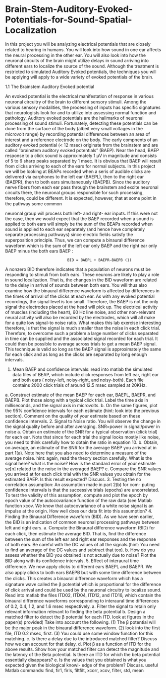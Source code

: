 # Brain-Stem-Auditory-Evoked-Potentials-for-Sound-Spatial-Localization

In this project you will be analyzing electrical potentials that are closely related to hearing
in humans. You will look into how sound in one ear aﬀects the neural processing in the other
ear. You will also look into how the neuronal circuits of the brain might utilize delays in
sound arriving into diﬀerent ears to localize the source of the sound. Although the treatment
is restricted to simulated Auditory Evoked potentials, the techniques you will be applying
will apply to a wide variety of evoked potentials of the brain.


1.1 The Brainstem Auditory Evoked potential

An evoked potential is the electrical manifestation of response in various neuronal circuitry of
the brain to diﬀerent sensory stimuli. Among the various sensory modalities, the processing
of inputs has specific signatures that neurologists look for and to utilize into assessing normal
function and pathology. Auditory evoked potentials are the hallmarks of neuronal processing
of sound stimuli. Fortunately, detecting these potentials can be done from the surface of the
body (albeit very small voltages in the microvolt range) by recording potential diﬀerences
between an area of interest and a reference electrode on the body. The early compnents
of an auditory evoked potential (< 12 msec) originate from the brainstem and are called
”brainstem auditory evoked potentials” (BAEP). Near the head, BAEP response to a click
sound is approximately 1 µV in magnitude and consists of 5 to 6 sharp peaks separated by
1 msec.
It is obvious that BAEP will result from clicks arriving to each of the ears for normal
subjects. In this project we will be looking at BEAPs recorded when a seris of audible clicks
are delivered via earphones to the left ear (BAEPL), then to the right ear (BAEPR), then
to both ears simultaneously (BAEPB).
Since the auditory nerve fibers from each ear pass through the brainstem and excite
neuronal circuits there, the neuronal groups responsible for such processing, therefore, could
be diﬀerent. It is expected, however, that at some point in the pathway some common

neuronal group will process both left- and right- ear inputs. If this were not the case, then
we would expect that the BAEP recorded when a sound is applied to both ears will simply
be the sum of the BEAPs recorded when sound is applied to each ear separately (and hence
have completely separate processing pathways) since electric fields satisfy the superposition
principle. Thus, we can compute a binaural diﬀerence waveform which is the sum of the left
ear only BAEP and the right ear only BAEP minus the both ears BAEP :

                                BID = BAEPL + BAEPR−BAEPB (1)
                                
A nonzero BID therefore indicates that a population of neurons must be responding to
stimuli from both ears. These neurons are likely to play a role in sound localization. That
is, the changes in the BID waveform are related to the delay in arrival of sounds between
both ears. You will thus also examine how the binaural diﬀerence waveform is aﬀected by
diﬀerences in the times of arrival of the clicks at each ear.
As with any evoked potential recordings, the signal level is too small. Therefore, the
BAEP is not the only signal the electrodes placed at the head will pick up. The electrical
activity of muscles (including the heart), 60 Hz line noise, and other non-relevant neural
activity will also be recorded by the electrodes, which will all make for a quite low signal-to
noise ratio. What makes this lab exercise interesting therefore, is that the signal is much
smaller than the noise in each click trial. Therefore, to overcome such a problem a large
number of clicks separated in time can be supplied and the associated signal recorded for
each trial. It could then be possible to average across trials to get a mean BAEP signal.
This technique is valid so long as the BAEP signal is approximately the same for each click
and as long as the clicks are separated by long enough intervals.


1. Mean BAEP and confidence intervals: read into matlab the simulated data files of
BEAP, which include click responses from left ear, right ear and both ears ( noisy-left,
noisy-right, and noisy-both). Each file contains 2000 click trials of around 12.5 msec
sampled at 20KHz.

a. Construct estimate of the mean BAEP for each ear, BAEPL, BAEPR, and BAEPB.
Plot those along with a typical click trial. Label the time axis in milliseconds,
and the signal axis in microvolts.
b. On the same figures, plot the 95% confidence intervals for each estimate (hint:
look into the previous section). Comment on the quality of your estimate based
on these confidence intervals.
2. Signal to Noise ratio. You will observe the change in the signal quality before and
after averaging.
SNR=power in signal/power in noise 
a. Obtain an estimate of the SNR for a typical observation (click trial) for each ear.
Note that since for each trial the signal looks mostly like noise, you need to think
carefully how to obtain the ratio in equation 10.
b. Obtain, on average, an estimate of the SNR for the average BAEP you arrived at
in part 1(a). Note here that you also need to determine a measure of the average
noise. hint: again, read the theory section carefully. What is the signal here?
what is the noise? How is the standard error of your estimate se[n] related to the
noise in the averaged BAEP?
c. Compare the SNR values you arrived at for each click trial with the SNR values
you obtain for the estimated BAEP. Is this result expected? Discuss.
3. Testing the no correlation assumption: An assumption made in part 2(b) for com-
puting confidence intervals is that the successive trials (epochs) are uncorrelated. To
test the validity of this assumption, compute and plot the epoch by epoch value of the
autocovariance function of the raw data (see Matlab function xcov. We know that
autocovariance of a white noise signal is an impulse at the origin. How well does our
data fit into this assumption?
4. Finding the Binaural Diﬀerence waveform (BID). As we have seen earlier, the
BID is an indication of common neuronal processing pathways between left and right
ears.
a. Compute the Binaural diﬀerence waveform (BID) for each click, then estimate
the average BID. That is, find the diﬀerence between the sum of the left ear and
right ear responses and the response of both ears. Be careful with the DC values
of all the signals.(hint: You need to find an average of the DC values and subtract
that too).
b. How do you assess whether the BID you obtained is not actually due to noise?
Plot the BID along with its confidence intervals.
5. Eﬀect of interaural time diﬀerence. We now apply clicks to diﬀerent ears BAEPL
and BAEPR. We also apply clicks to both ears BAEPB but with some time diﬀerence
between the clicks. This creates a binaural diﬀerence waveform which has a signature
wave called the β potential which is proportional for the diﬀerence of click arrival and
could be used by the neuronal circuitry to localize sound.
Read into matlab the files ITD02, ITD04, ITD12, and ITD16, which contain the
binaural diﬀerence waveforms corresponding to interaural time diﬀerences of 0.2, 0.4,
1.2, and 1.6 msec respectively.
a. Filter the signal to retain only relevant information relevant to finding the beta
potential
b. Design a matched filter to detect the β potential for each ITD. look at figures in
the paper(s) provided) Take into account the following. (1) The β potential will
be the major peak in the binaural diﬀerence waveform. (2) look into the first file,
ITD 0.2 msec, first. (3) You could use some window function for this matching.
c. Is there a delay due to the introduced matched filter? Discuss how we can account
for that delay.
d. Plot β as a function of ITD for the above results. Show how your matched filter
can detect the magnitude and the latency of the Beta potential. Is there an ITD
for which the beta potential essentially disappears?
e. Is the values that you obtained is what you expected given the biological knowl-
edge of the problem? Discuss.
useful Matlab commands: find, fir1, firls, filtfilt, xcorr, xcov, filter, std, mean



